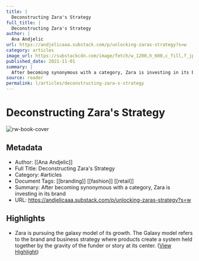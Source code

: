 ```yaml
---
title: |
  Deconstructing Zara's Strategy
full_title: |
  Deconstructing Zara's Strategy
author: |
  Ana Andjelic
url: https://andjelicaaa.substack.com/p/unlocking-zaras-strategy?s=w
category: articles
image_url: https://substackcdn.com/image/fetch/w_1200,h_600,c_fill,f_jpg,q_auto:good,fl_progressive:steep,g_auto/https%3A%2F%2Fbucketeer-e05bbc84-baa3-437e-9518-adb32be77984.s3.amazonaws.com%2Fpublic%2Fimages%2F85898917-4939-4427-825d-752424f3b2b1_914x1320.png
published_date: 2021-11-01
summary: |
  After becoming synonymous with a category, Zara is investing in its brand
source: reader
permalink: l/articles/deconstructing-zara-s-strategy
---
```

# Deconstructing Zara's Strategy

![rw-book-cover](https://substackcdn.com/image/fetch/w_1200,h_600,c_fill,f_jpg,q_auto:good,fl_progressive:steep,g_auto/https%3A%2F%2Fbucketeer-e05bbc84-baa3-437e-9518-adb32be77984.s3.amazonaws.com%2Fpublic%2Fimages%2F85898917-4939-4427-825d-752424f3b2b1_914x1320.png)

## Metadata
- Author: [[Ana Andjelic]]
- Full Title: Deconstructing Zara's Strategy
- Category: #articles
- Document Tags: [[branding]] [[fashion]] [[retail]] 
- Summary: After becoming synonymous with a category, Zara is investing in its brand
- URL: https://andjelicaaa.substack.com/p/unlocking-zaras-strategy?s=w

## Highlights
- Zara is pursuing the galaxy model of its growth. The Galaxy model refers to the brand and business strategy where products create a system held together by the gravity of the funder or story at its center. ([View Highlight](https://read.readwise.io/read/01hj8exxbb75zzz5vcck8ew2jy))


